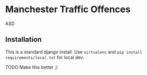 # Manchester Traffic Offences
ASD

## Installation

This is a standard django install.  Use `virtualenv` and `pip install requirements/local.txt` for local dev.

TODO Make this better ;)
